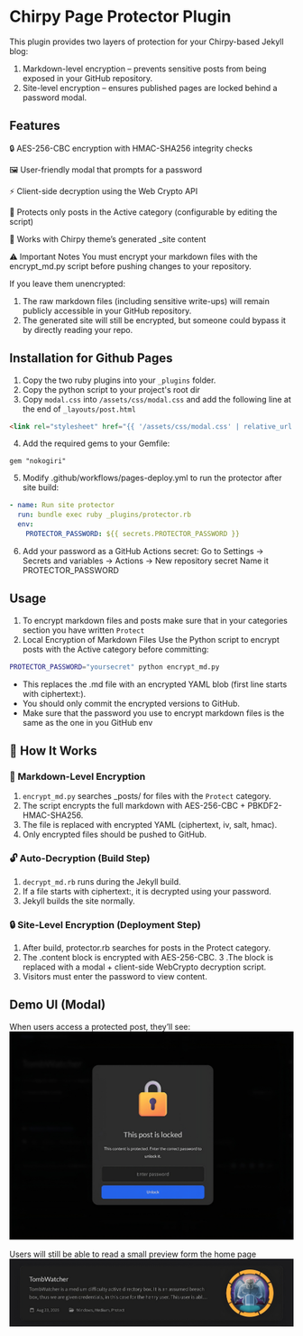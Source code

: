 # Chirpy Page Protector Plugin
This plugin provides two layers of protection for your Chirpy-based Jekyll blog:

1. Markdown-level encryption – prevents sensitive posts from being exposed in your GitHub repository.
2. Site-level encryption – ensures published pages are locked behind a password modal.

## Features

🔒 AES-256-CBC encryption with HMAC-SHA256 integrity checks

🖼️ User-friendly modal that prompts for a password

⚡ Client-side decryption using the Web Crypto API

📝 Protects only posts in the Active category (configurable by editing the script)

🎯 Works with Chirpy theme’s generated _site content

⚠️ Important Notes
You must encrypt your markdown files with the encrypt_md.py script before pushing changes to your repository.

If you leave them unencrypted:
1. The raw markdown files (including sensitive write-ups) will remain publicly accessible in your GitHub repository.
2. The generated site will still be encrypted, but someone could bypass it by directly reading your repo.

## Installation for Github Pages

1. Copy the two ruby plugins into your `_plugins` folder.
2. Copy the python script to your project's root dir
3. Copy `modal.css` into `/assets/css/modal.css` and add the following line at the end of `_layouts/post.html`
```html
<link rel="stylesheet" href="{{ '/assets/css/modal.css' | relative_url }}">
```
4.  Add the required gems to your Gemfile:
```
gem "nokogiri"
```
5. Modify .github/workflows/pages-deploy.yml to run the protector after site build:
```yaml
- name: Run site protector
  run: bundle exec ruby _plugins/protector.rb
  env:
    PROTECTOR_PASSWORD: ${{ secrets.PROTECTOR_PASSWORD }}
```
6. Add your password as a GitHub Actions secret:
Go to Settings → Secrets and variables → Actions → New repository secret
Name it PROTECTOR_PASSWORD

##  Usage 
1. To encrypt markdown files and posts make sure that in your categories section you have written `Protect`
2. Local Encryption of Markdown Files
Use the Python script to encrypt posts with the Active category before committing:
```bash
PROTECTOR_PASSWORD="yoursecret" python encrypt_md.py
```
* This replaces the .md file with an encrypted YAML blob (first line starts with ciphertext:).
* You should only commit the encrypted versions to GitHub.
* Make sure that the password you use to encrypt markdown files is the same as the one in you GitHub env

## 🔄 How It Works
### 🔐 Markdown-Level Encryption

1. `encrypt_md.py` searches _posts/ for files with the `Protect` category.
2. The script encrypts the full markdown with AES-256-CBC + PBKDF2-HMAC-SHA256.
3. The file is replaced with encrypted YAML (ciphertext, iv, salt, hmac).
4. Only encrypted files should be pushed to GitHub.

### 🔓 Auto-Decryption (Build Step)

1. `decrypt_md.rb` runs during the Jekyll build.
2. If a file starts with ciphertext:, it is decrypted using your password.
3. Jekyll builds the site normally.

### 🔒 Site-Level Encryption (Deployment Step)

1. After build, protector.rb searches for posts in the Protect category.
2. The .content block is encrypted with AES-256-CBC.
3 .The block is replaced with a modal + client-side WebCrypto decryption script.
4. Visitors must enter the password to view content.

## Demo UI (Modal)

When users access a protected post, they’ll see:
![example](images/modal.png)

Users will still be able to read a small preview form the home page 
![example](images/home.png)

